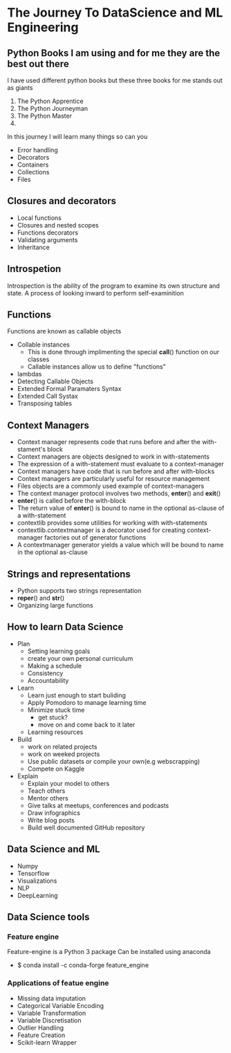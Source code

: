 # The Journey To DataScience and ML Engineering

## Python Books I am using and for me they are the best out there
I have used different python books but these three books for me stands out as giants
 1. The Python Apprentice
 2. The Python Journeyman
 3. The Python Master
 4. 

In this journey I will learn many things so can you
- Error handling
- Decorators
- Containers
- Collections
- Files
## Closures and decorators
- Local functions
- Closures and nested scopes
- Functions decorators
- Validating arguments
- Inheritance

## Introspetion
Introspection is the ability of the program to examine its own structure and state.
A process of looking inward to perform self-examinition

## Functions
Functions are known as callable objects
 - Collable instances
    * This is done through implimenting the special __call__() function on our classes
    * Callable instances allow us to define "functions"
 - lambdas
 - Detecting Callable Objects
 - Extended Formal Paramaters Syntax
 - Extended Call Systax
 - Transposing tables
## Context Managers
  - Context manager represents code that runs before and after the with-stament's block
  - Context managers are objects designed to work in with-statements
  - The expression of a with-statement must evaluate to a context-manager
  - Context managers have code that is run before and after with-blocks
  - Context managers are particularly useful for resource management
  - Files objects are a commonly used example of context-managers
  - The context manager protocol involves two methods, __enter__() and __exit__()
  - __enter__() is called before the with-block
  - The return value of __enter__() is bound to name in the optional as-clause of a with-statement
  - contextlib provides some utilities for working with with-statements
  - contextlib.contextmanager is a decorator used for creating context-manager factories out of generator functions
  - A contextmanager generator yields a value which will be bound to name in the optional as-clause
  
  
## Strings and representations
  - Python supports two strings representation
  - __reper__() and __str__()
- Organizing large functions
## How to learn Data Science
   - Plan
      * Setting learning goals
      * create your own personal curriculum
      * Making a schedule
      * Consistency
      * Accountability
   - Learn
      * Learn just enough to start buliding
      * Apply Pomodoro to manage learning time
      * Minimize stuck time
        - get stuck?
        - move on and come back to it later
      * Learning resources
   - Build
      * work on related projects
      * work on weeked projects
      * Use public datasets or compile your own(e.g webscrapping)
      * Compete on Kaggle
   - Explain
     * Explain your model to others
     * Teach others
     * Mentor others
     * Give talks at meetups, conferences and podcasts
     * Draw infographics
     * Write blog posts
     * Build well documented GitHub repository
## Data Science and ML

- Numpy
- Tensorflow
- Visualizations
- NLP
- DeepLearning
## Data Science tools
### Feature engine
 Feature-engine is a Python 3 package
 Can be installed using anaconda
 - $ conda install -c conda-forge feature_engine
 ### Applications of featue engine
  - Missing data imputation
  - Categorical Variable Encoding
  - Variable Transformation
  - Variable Discretisation
  - Outlier Handling
  - Feature Creation
  - Scikit-learn Wrapper
